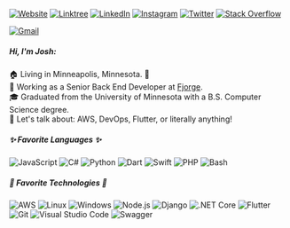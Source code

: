 [![Website](https://img.shields.io/badge/-JOSHKAUTZ.COM-000000?style=for-the-badge&logo=html5&logoColor=white)](https://www.joshkautz.com/)
[![Linktree](https://img.shields.io/badge/-LINKTREE-39E09B?style=for-the-badge&logo=linktree&logoColor=white)](https://linktr.ee/joshkautz/)
[![LinkedIn](https://img.shields.io/badge/-LINKEDIN-0077B5?style=for-the-badge&logo=linkedin&logoColor=white)](https://www.linkedin.com/in/joshykautz/)
[![Instagram](https://img.shields.io/badge/-INSTAGRAM-E4405F?style=for-the-badge&logo=instagram&logoColor=white)](https://www.instagram.com/joshykautz/)
[![Twitter](https://img.shields.io/badge/-TWITTER-1DA1F2?style=for-the-badge&logo=twitter&logoColor=white)](https://twitter.com/joshykautz/)
[![Stack Overflow](https://img.shields.io/badge/-STACK%20OVERFLOW-FE7A16?style=for-the-badge&logo=twitter&logoColor=white)](https://stackoverflow.com/story/joshykautz)

[![Gmail](https://img.shields.io/badge/-GMAIL-D14836?style=for-the-badge&logo=gmail&logoColor=white)](mailto:kautz035@umn.edu)

##### Hi, I'm Josh:

🏠 Living in Minneapolis, Minnesota. 🥶<br>
💼 Working as a Senior Back End Developer at [Fjorge](https://fjorgedigital.com/).<br>
🎓 Graduated from the University of Minnesota with a B.S. Computer Science degree.<br>
💬 Let's talk about: AWS, DevOps, Flutter, or literally anything!<br>

##### ✨ Favorite Languages ✨

![JavaScript](https://img.shields.io/badge/-JavaScript-000000?style=flat&logo=javascript)
![C#](https://img.shields.io/badge/-C%23-000000?style=flat&logo=c-sharp)
![Python](https://img.shields.io/badge/-Python-000000?style=flat&logo=python)
![Dart](https://img.shields.io/badge/-Dart-000000?style=flat&logo=dart)
![Swift](https://img.shields.io/badge/-Swift-000000?style=flat&logo=swift)
![PHP](https://img.shields.io/badge/-PHP-000000?style=flat&logo=php)
![Bash](https://img.shields.io/badge/-Bash-000000?style=flat&logo=gnu-bash)

##### 🔨 Favorite Technologies 🔨

![AWS](https://img.shields.io/badge/-AWS-333333?style=flat&logo=amazon-aws)
![Linux](https://img.shields.io/badge/-Linux-333333?style=flat&logo=linux)
![Windows](https://img.shields.io/badge/-Windows-333333?style=flat&logo=windows)
![Node.js](https://img.shields.io/badge/-Node.js-333333?style=flat&logo=node.js)
![Django](https://img.shields.io/badge/-Django-333333?style=flat&logo=django)
![.NET Core](https://img.shields.io/badge/-.NET%20Core-333333?style=flat&logo=.net)
![Flutter](https://img.shields.io/badge/-Flutter-333333?style=flat&logo=Flutter)
![Git](https://img.shields.io/badge/-Git-333333?style=flat&logo=git)
![Visual Studio Code](https://img.shields.io/badge/-Visual%20Studio%20Code-333333?style=flat&logo=visual-studio-code)
![Swagger](https://img.shields.io/badge/-Swagger-333333?style=flat&logo=swagger)
